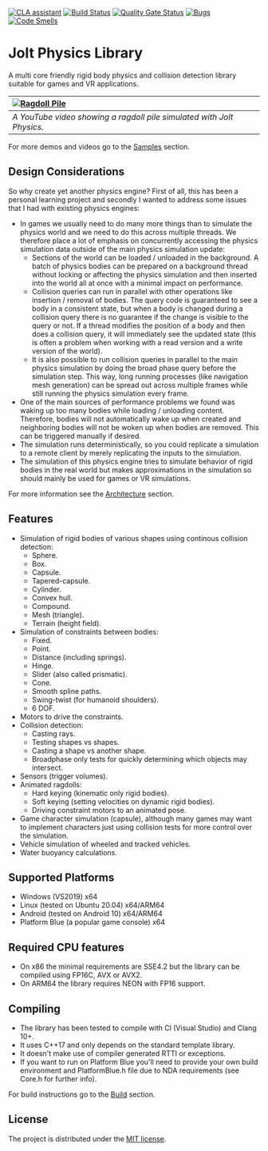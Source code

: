 [![CLA assistant](https://cla-assistant.io/readme/badge/jrouwe/JoltPhysics)](https://cla-assistant.io/jrouwe/JoltPhysics)
[![Build Status](https://github.com/jrouwe/JoltPhysics/actions/workflows/build.yml/badge.svg)](https://github.com/jrouwe/JoltPhysics/actions/)
[![Quality Gate Status](https://sonarcloud.io/api/project_badges/measure?project=jrouwe_JoltPhysics&metric=alert_status)](https://sonarcloud.io/dashboard?id=jrouwe_JoltPhysics)
[![Bugs](https://sonarcloud.io/api/project_badges/measure?project=jrouwe_JoltPhysics&metric=bugs)](https://sonarcloud.io/dashboard?id=jrouwe_JoltPhysics)
[![Code Smells](https://sonarcloud.io/api/project_badges/measure?project=jrouwe_JoltPhysics&metric=code_smells)](https://sonarcloud.io/dashboard?id=jrouwe_JoltPhysics)

# Jolt Physics Library

A multi core friendly rigid body physics and collision detection library suitable for games and VR applications.

|[![Ragdoll Pile](https://img.youtube.com/vi/pwyCW0yNKMA/hqdefault.jpg)](https://www.youtube.com/watch?v=pwyCW0yNKMA)|
|:-|
|*A YouTube video showing a ragdoll pile simulated with Jolt Physics.*|

For more demos and videos go to the [Samples](Docs/Samples.md) section.

## Design Considerations

So why create yet another physics engine? First of all, this has been a personal learning project and secondly I wanted to address some issues that I had with existing physics engines:

* In games we usually need to do many more things than to simulate the physics world and we need to do this across multiple threads. We therefore place a lot of emphasis on concurrently accessing the physics simulation data outside of the main physics simulation update:
	* Sections of the world can be loaded / unloaded in the background. A batch of physics bodies can be prepared on a background thread without locking or affecting the physics simulation and then inserted into the world all at once with a minimal impact on performance.
	* Collision queries can run in parallel with other operations like insertion / removal of bodies. The query code is guaranteed to see a body in a consistent state, but when a body is changed during a collision query there is no guarantee if the change is visible to the query or not. If a thread modifies the position of a body and then does a collision query, it will immediately see the updated state (this is often a problem when working with a read version and a write version of the world).
	* It is also possible to run collision queries in parallel to the main physics simulation by doing the broad phase query before the simulation step. This way, long running processes (like navigation mesh generation) can be spread out across multiple frames while still running the physics simulation every frame.
* One of the main sources of performance problems we found was waking up too many bodies while loading / unloading content. Therefore, bodies will not automatically wake up when created and neighboring bodies will not be woken up when bodies are removed. This can be triggered manually if desired.
* The simulation runs deterministically, so you could replicate a simulation to a remote client by merely replicating the inputs to the simulation.
* The simulation of this physics engine tries to simulate behavior of rigid bodies in the real world but makes approximations in the simulation so should mainly be used for games or VR simulations.

For more information see the [Architecture](Docs/Architecture.md) section.

## Features

* Simulation of rigid bodies of various shapes using continous collision detection:
	* Sphere.
	* Box.
	* Capsule.
	* Tapered-capsule.
	* Cylinder.
	* Convex hull.
	* Compound.
	* Mesh (triangle).
	* Terrain (height field).
* Simulation of constraints between bodies:
	* Fixed.
	* Point.
	* Distance (including springs).
	* Hinge.
	* Slider (also called prismatic).
	* Cone.
	* Smooth spline paths.
	* Swing-twist (for humanoid shoulders).
	* 6 DOF.
* Motors to drive the constraints.
* Collision detection:
	* Casting rays.
	* Testing shapes vs shapes.
	* Casting a shape vs another shape.
	* Broadphase only tests for quickly determining which objects may intersect.
* Sensors (trigger volumes).
* Animated ragdolls:
	* Hard keying (kinematic only rigid bodies).
	* Soft keying (setting velocities on dynamic rigid bodies).
	* Driving constraint motors to an animated pose.
* Game character simulation (capsule), although many games may want to implement characters just using collision tests for more control over the simulation.
* Vehicle simulation of wheeled and tracked vehicles.
* Water buoyancy calculations.

## Supported Platforms

* Windows (VS2019) x64
* Linux (tested on Ubuntu 20.04) x64/ARM64
* Android (tested on Android 10) x64/ARM64
* Platform Blue (a popular game console) x64

## Required CPU features

* On x86 the minimal requirements are SSE4.2 but the library can be compiled using FP16C, AVX or AVX2.
* On ARM64 the library requires NEON with FP16 support.

## Compiling

* The library has been tested to compile with Cl (Visual Studio) and Clang 10+.
* It uses C++17 and only depends on the standard template library.
* It doesn't make use of compiler generated RTTI or exceptions.
* If you want to run on Platform Blue you'll need to provide your own build environment and PlatformBlue.h file due to NDA requirements (see Core.h for further info).

For build instructions go to the [Build](Build/README.md) section.

## License

The project is distributed under the [MIT license](LICENSE).
